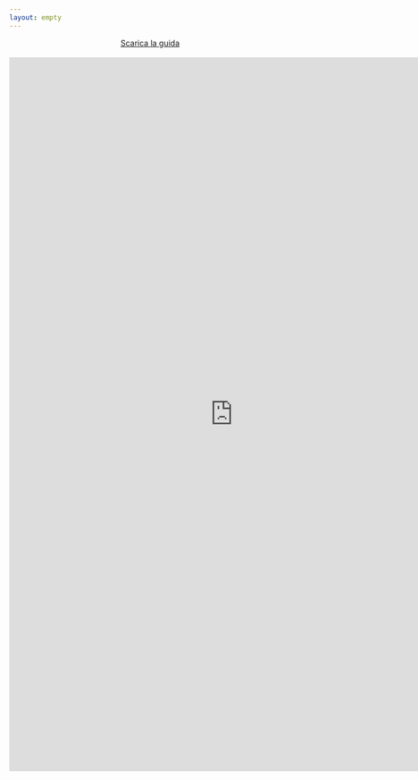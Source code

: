 ```yaml
---
layout: empty
---
```

<center>
<a href="/iniziative/sopravvivenzadalbasso/controguide/codrosso20.pdf">Scarica la guida</a>
<br> <br>
<iframe src="https://docs.google.com/viewer?url=https://studentidisinistra.it/iniziative/sopravvivenzadalbasso/controguide/codrosso20.pdf&embedded=true" style="width:800px; height:1280px;" frameborder="0"></iframe>
